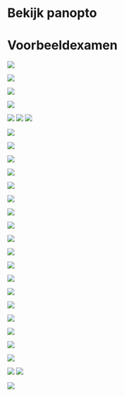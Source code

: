 # Bekijk panopto

# Voorbeeldexamen

![](./attachments/20241213122549.png)


![](./attachments/20241213122528.png)

![](./attachments/20241213104959.png)

![](./attachments/20241213105011.png)

![](./attachments/20241213111223.png)
![](./attachments/20241213112250.png)
![](./attachments/20241213112306.png)

![](./attachments/20241213113624.png)

![](./attachments/20241213115349.png)

![](./attachments/20241213113641.png)

![](./attachments/20241213114752.png)

![](./attachments/20241213114822.png)

![](./attachments/20241213114857.png)

![](./attachments/20241213115102.png)

![](./attachments/20241213120236.png)

![](./attachments/20241213115125.png)

![](./attachments/20241213115157.png)

![](./attachments/20241213115506.png)

![](./attachments/20241213115530.png)

![](./attachments/20241213120733.png)

![](./attachments/20241213115545.png)

![](./attachments/20241213115558.png)

![](./attachments/20241213115620.png)

![](./attachments/20241213115633.png)

![](./attachments/20241213115859.png)

![](./attachments/20241213115920.png)
![](./attachments/20241213115940.png)

![](./attachments/20241213115957.png)